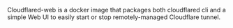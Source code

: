 Cloudflared-web is a docker image that packages both cloudflared cli and a simple Web UI to easily start or stop remotely-managed Cloudflare tunnel.
